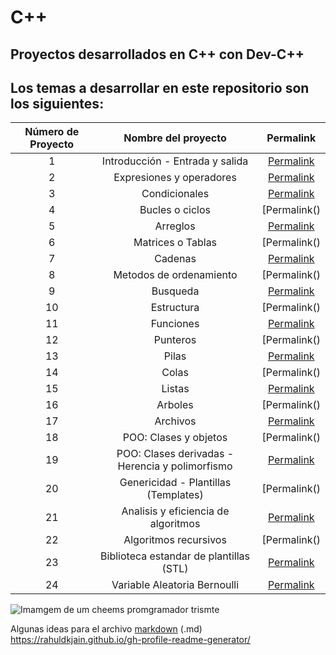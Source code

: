 # C++
## Proyectos desarrollados en C++ con Dev-C++ 

## Los temas a desarrollar en este repositorio son los siguientes:

|Número de Proyecto|Nombre del proyecto|Permalink|
|:----------------:|:-----------------:|:-------:|
|    1    | Introducción - Entrada y salida |[Permalink](https://github.com/BlaeckHardt/C/blob/2d79b6a22f3e96a753be1c1e119657cc0f818139/C++/Entrada%20y%20Salida.cpp)|
|    2    | Expresiones y operadores |[Permalink]()|
|    3    | Condicionales |[Permalink]()|
|    4    | Bucles o ciclos |[Permalink()|
|    5    | Arreglos |[Permalink]()|
|    6    | Matrices o Tablas |[Permalink()|
|    7    | Cadenas |[Permalink]()|
|    8    | Metodos de ordenamiento |[Permalink()|
|    9    | Busqueda |[Permalink]()|
|    10    | Estructura |[Permalink()|
|    11    | Funciones |[Permalink]()|
|    12    | Punteros |[Permalink()|
|    13    | Pilas |[Permalink]()|
|    14    | Colas |[Permalink()|
|    15    | Listas |[Permalink]()|
|    16    | Arboles |[Permalink()|
|    17    | Archivos |[Permalink]()|
|    18    | POO: Clases y objetos |[Permalink()|
|    19    | POO: Clases derivadas - Herencia y polimorfismo |[Permalink]()|
|    20    | Genericidad - Plantillas (Templates) |[Permalink()|
|    21    | Analisis y eficiencia de algoritmos |[Permalink]()|
|    22    | Algoritmos recursivos |[Permalink()|
|    23    | Biblioteca estandar de plantillas (STL) |[Permalink]()|
|    24    | Variable Aleatoria Bernoulli |[Permalink]()|


![Imamgem de um cheems promgramador trismte](https://mir-s3-cdn-cf.behance.net/projects/404/0bda10152995657.Y3JvcCw4NzMsNjgzLDEwMDMsOA.png)

Algunas ideas para el archivo [markdown](https://github.com/jfasebook/SoyInformatico/blob/master/README.md) (.md)
https://rahuldkjain.github.io/gh-profile-readme-generator/

